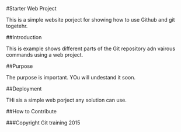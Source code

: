 #Starter Web Project 

This is a simple website porject for showing how to use Github and git togetehr. 

##Introduction 

This is example shows different parts of the Git repository adn vairous commands using a web project. 

##Purpose 

The purpose is important. YOu will undestand it soon. 

##Deployment

THi sis a simple web porject any solution can use. 

##How to Contribute 

###Copyright 
Git training 2015